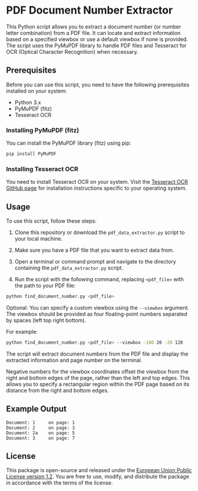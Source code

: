 # PDF Document Number Extractor

This Python script allows you to extract a document number (or number letter combination) from a PDF file. It can locate and extract information based on a specified viewbox or use a default viewbox if none is provided. The script uses the PyMuPDF library to handle PDF files and Tesseract for OCR (Optical Character Recognition) when necessary.

## Prerequisites

Before you can use this script, you need to have the following prerequisites installed on your system:

- Python 3.x
- PyMuPDF (fitz)
- Tesseract OCR

### Installing PyMuPDF (fitz)

You can install the PyMuPDF library (fitz) using pip:

```bash
pip install PyMuPDF
```

### Installing Tesseract OCR

You need to install Tesseract OCR on your system. Visit the [Tesseract OCR GitHub page](https://github.com/tesseract-ocr/tesseract) for installation instructions specific to your operating system.

## Usage

To use this script, follow these steps:

1. Clone this repository or download the `pdf_data_extractor.py` script to your local machine.

2. Make sure you have a PDF file that you want to extract data from.

3. Open a terminal or command prompt and navigate to the directory containing the `pdf_data_extractor.py` script.

4. Run the script with the following command, replacing `<pdf_file>` with the path to your PDF file:

```bash
python find_document_number.py <pdf_file>
```

Optional: You can specify a custom viewbox using the `--viewbox` argument. The viewbox should be provided as four floating-point numbers separated by spaces (left top right bottom).

For example:

```bash
python find_document_number.py <pdf_file> --viewbox -180 20 -20 120
```

The script will extract document numbers from the PDF file and display the extracted information and page number on the terminal.

Negative numbers for the viewbox coordinates offset the viewbox from the right and bottom edges of the page, rather than the left and top edges. This allows you to specify a rectangular region within the PDF page based on its distance from the right and bottom edges.

## Example Output

```
Document: 1     on page: 1
Document: 2     on page: 3
Document: 2a    on page: 5
Document: 3     on page: 7
```

## License

This package is open-source and released under the [European Union Public License version 1.2](https://joinup.ec.europa.eu/collection/eupl/eupl-text-eupl-12). You are free to use, modify, and distribute the package in accordance with the terms of the license.

